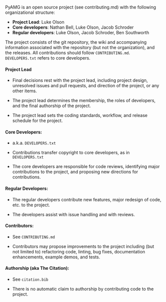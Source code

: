 PyAMG is an open source project (see contributing.md) with
the following organizational structure:
- **Project Lead**: Luke Olson
- **Core developers**: Nathan Bell, Luke Olson, Jacob Schroder
- **Regular developers**: Luke Olson, Jacob Schroder, Ben Southworth

The project consists of the git repository, the wiki and accompanying
information associated with the repository (but not the organization), and the
releases.  All contributions should follow `CONTRIBUTING.md`. `DEVELOPERS.txt`
refers to core developers. 

#### Project Lead

- Final decisions rest with the project lead, including
  project design, unresolved issues and pull requests, and
  direction of the project, or any other items.

- The project lead determines the membership, the roles of developers,
  and the final authorship of the project.

- The project lead sets the coding standards, workflow, and release schedule for the project.

#### Core Developers:

- a.k.a. `DEVELOPERS.txt`

- Contributions transfer copyright to core developers, as in `DEVELOPERS.txt`

- The core developers are responsible for code reviews, identifying major
  contributions to the project, and proposing new directions for contributions.

#### Regular Developers:

- The regular developers contribute new features, major redesign of code, etc. to the
  project.

- The developers assist with issue handling and with reviews.

#### Contributors:

- See `CONTRIBUTING.md`

- Contributors may propose improvements to the project including (but
  not limited to) refactoring code, linting, bug fixes, documentation
  enhancements, example demos, and tests.

#### Authorship (aka The Citation):

- See `citation.bib`

- There is no automatic claim to authorship by contributing code to the project.
